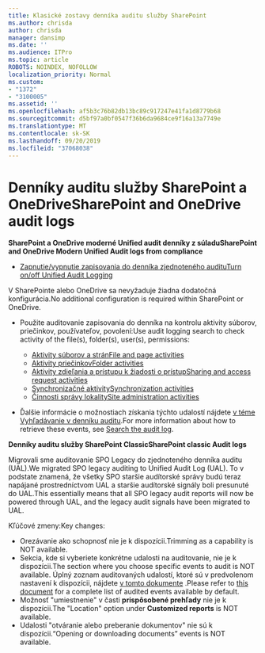 ```yaml
---
title: Klasické zostavy denníka auditu služby SharePoint
ms.author: chrisda
author: chrisda
manager: dansimp
ms.date: ''
ms.audience: ITPro
ms.topic: article
ROBOTS: NOINDEX, NOFOLLOW
localization_priority: Normal
ms.custom:
- "1372"
- "3100005"
ms.assetid: ''
ms.openlocfilehash: af5b3c76b82db13bc89c917247e41fa1d8779b68
ms.sourcegitcommit: d5bf97a0bf0547f36b6da9684ce9f16a13a7749e
ms.translationtype: MT
ms.contentlocale: sk-SK
ms.lasthandoff: 09/20/2019
ms.locfileid: "37068038"
---
```

# <a name="sharepoint-and-onedrive-audit-logs"></a><span data-ttu-id="11363-102">Denníky auditu služby SharePoint a OneDrive</span><span class="sxs-lookup"><span data-stu-id="11363-102">SharePoint and OneDrive audit logs</span></span>

<span data-ttu-id="11363-103">**SharePoint a OneDrive moderné Unified audit denníky z súladu**</span><span class="sxs-lookup"><span data-stu-id="11363-103">**SharePoint and OneDrive Modern Unified Audit logs from compliance**</span></span>

- [<span data-ttu-id="11363-104">Zapnutie/vypnutie zapisovania do denníka zjednoteného auditu</span><span class="sxs-lookup"><span data-stu-id="11363-104">Turn on/off Unified Audit Logging</span></span>](https://docs.microsoft.com/office365/securitycompliance/turn-audit-log-search-on-or-off) 

<span data-ttu-id="11363-105">V SharePointe alebo OneDrive sa nevyžaduje žiadna dodatočná konfigurácia.</span><span class="sxs-lookup"><span data-stu-id="11363-105">No additional configuration is required within SharePoint or OneDrive.</span></span>

- <span data-ttu-id="11363-106">Použite auditovanie zapisovania do denníka na kontrolu aktivity súborov, priečinkov, používateľov, povolení:</span><span class="sxs-lookup"><span data-stu-id="11363-106">Use audit logging search to check activity of the file(s), folder(s), user(s), permissions:</span></span>

    - [<span data-ttu-id="11363-107">Aktivity súborov a strán</span><span class="sxs-lookup"><span data-stu-id="11363-107">File and page activities</span></span>](https://docs.microsoft.com/office365/securitycompliance/search-the-audit-log-in-security-and-compliance)
    - [<span data-ttu-id="11363-108">Aktivity priečinkov</span><span class="sxs-lookup"><span data-stu-id="11363-108">Folder activities</span></span>](https://docs.microsoft.com/office365/securitycompliance/search-the-audit-log-in-security-and-compliance#folder-activities)
    - [<span data-ttu-id="11363-109">Aktivity zdieľania a prístupu k žiadosti o prístup</span><span class="sxs-lookup"><span data-stu-id="11363-109">Sharing and access request activities</span></span>](https://docs.microsoft.com/office365/securitycompliance/search-the-audit-log-in-security-and-compliance#sharing-and-access-request-activities)
    - [<span data-ttu-id="11363-110">Synchronizačné aktivity</span><span class="sxs-lookup"><span data-stu-id="11363-110">Synchronization activities</span></span>](https://docs.microsoft.com/office365/securitycompliance/search-the-audit-log-in-security-and-compliance#synchronization-activities)
    - [<span data-ttu-id="11363-111">Činnosti správy lokality</span><span class="sxs-lookup"><span data-stu-id="11363-111">Site administration activities</span></span>](https://docs.microsoft.com/office365/securitycompliance/search-the-audit-log-in-security-and-compliance#site-administration-activities)
- <span data-ttu-id="11363-112">Ďalšie informácie o možnostiach získania týchto udalostí nájdete [v téme Vyhľadávanie v denníku auditu](https://docs.microsoft.com/office365/securitycompliance/search-the-audit-log-in-security-and-compliance#search-the-audit-log).</span><span class="sxs-lookup"><span data-stu-id="11363-112">For more information about how to retrieve these events, see [Search the audit log](https://docs.microsoft.com/office365/securitycompliance/search-the-audit-log-in-security-and-compliance#search-the-audit-log).</span></span>

<span data-ttu-id="11363-113">**Denníky auditu služby SharePoint Classic**</span><span class="sxs-lookup"><span data-stu-id="11363-113">**SharePoint classic Audit logs**</span></span>

<span data-ttu-id="11363-114">Migrovali sme auditovanie SPO Legacy do zjednoteného denníka auditu (UAL).</span><span class="sxs-lookup"><span data-stu-id="11363-114">We migrated SPO legacy auditing to Unified Audit Log (UAL).</span></span> <span data-ttu-id="11363-115">To v podstate znamená, že všetky SPO staršie audítorské správy budú teraz napájané prostredníctvom UAL a staršie audítorské signály boli presunuté do UAL.</span><span class="sxs-lookup"><span data-stu-id="11363-115">This essentially means that all SPO legacy audit reports will now be powered through UAL, and the legacy audit signals have been migrated to UAL.</span></span>

<span data-ttu-id="11363-116">Kľúčové zmeny:</span><span class="sxs-lookup"><span data-stu-id="11363-116">Key changes:</span></span>

- <span data-ttu-id="11363-117">Orezávanie ako schopnosť nie je k dispozícii.</span><span class="sxs-lookup"><span data-stu-id="11363-117">Trimming as a capability is NOT available.</span></span>
- <span data-ttu-id="11363-118">Sekcia, kde si vyberiete konkrétne udalosti na auditovanie, nie je k dispozícii.</span><span class="sxs-lookup"><span data-stu-id="11363-118">The section where you choose specific events to audit is NOT available.</span></span> <span data-ttu-id="11363-119">Úplný zoznam auditovaných udalostí, ktoré sú v predvolenom nastavení k dispozícii, nájdete [v tomto dokumente](https://docs.microsoft.com/office365/securitycompliance/search-the-audit-log-in-security-and-compliance) .</span><span class="sxs-lookup"><span data-stu-id="11363-119">Please refer to [this document](https://docs.microsoft.com/office365/securitycompliance/search-the-audit-log-in-security-and-compliance) for a complete list of audited events available by default.</span></span>
- <span data-ttu-id="11363-120">Možnosť "umiestnenie" v časti **prispôsobené prehľady** nie je k dispozícii.</span><span class="sxs-lookup"><span data-stu-id="11363-120">The "Location" option under **Customized reports** is NOT available.</span></span> 
- <span data-ttu-id="11363-121">Udalosti "otváranie alebo preberanie dokumentov" nie sú k dispozícii.</span><span class="sxs-lookup"><span data-stu-id="11363-121">“Opening or downloading documents” events is NOT available.</span></span> 

